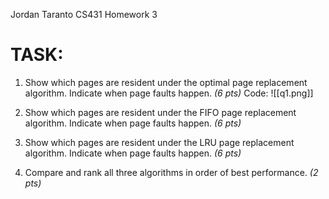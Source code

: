 Jordan Taranto
CS431 
Homework 3
# TASK: 
1. Show which pages are resident under the optimal page replacement algorithm. Indicate when page faults happen. _(6 pts)_
Code: 
![[q1.png]]
2. Show which pages are resident under the FIFO page replacement algorithm. Indicate when page faults happen. _(6 pts)_

3. Show which pages are resident under the LRU page replacement algorithm. Indicate when page faults happen. _(6 pts)_

4. Compare and rank all three algorithms in order of best performance. _(2 pts)_
